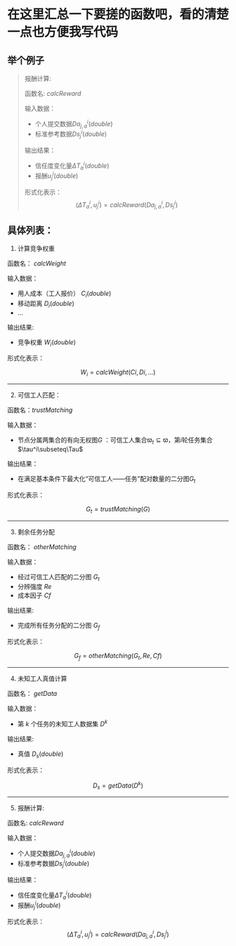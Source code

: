 # 在这里汇总一下要搓的函数吧，看的清楚一点也方便我写代码

## 举个例子
> 报酬计算:
>
> 函数名: $calcReward$
>
> 输入数据：
>
> * 个人提交数据$Da^i_{j,a}(double)$
> * 标准参考数据$Ds^i_j(double)$
>
> 输出结果：
>
> * 信任度变化量$\Delta T^i_a(double)$
> * 报酬$u^i_j(double)$
>
> 形式化表示：
> $$
  (\Delta T^i_a,u^i_j) = calcReward(Da^i_{j,a},Ds^i_j)
> $$

## 具体列表：

1. 计算竞争权重

函数名： $calcWeight$

输入数据：

* 用人成本（工人报价） $C_i(double)$
* 移动距离 $D_i(double)$
* ...

输出结果:

* 竞争权重 $W_i(double)$

形式化表示：

$$
W_i = calcWeight(Ci,Di,...)
$$

---

2. 可信工人匹配：

函数名：$trustMatching$

输入数据：

* 节点分属两集合的有向无权图$G$ ：可信工人集合$\varpi_t\subseteq\varpi$，第$i$轮任务集合$\tau^i\subseteq\Tau$

输出结果：

*  在满足基本条件下最大化“可信工人——任务”配对数量的二分图$G_t$

形式化表示：

$$
G_t = trustMatching(G)
$$

---

3. 剩余任务分配

函数名： $otherMatching$

输入数据：

* 经过可信工人匹配的二分图 $G_t$
* 分辨强度 $Re$
* 成本因子 $Cf$

输出结果:

* 完成所有任务分配的二分图 $G_f$

形式化表示：

$$
G_f = otherMatching(G_t,Re,Cf)
$$

---

4. 未知工人真值计算

函数名： $getData$

输入数据：

* 第 $k$ 个任务的未知工人数据集 $D^k$

输出结果:

* 真值 $D_s(double)$

形式化表示：

$$
D_s = getData(D^k)
$$

---

5. 报酬计算:

函数名: $calcReward$

输入数据：

* 个人提交数据$Da^i_{j,a}(double)$
* 标准参考数据$Ds^i_j(double)$

输出结果：

* 信任度变化量$\Delta T^i_a(double)$
* 报酬$u^i_j(double)$

形式化表示：
$$
(\Delta T^i_a,u^i_j) = calcReward(Da^i_{j,a},Ds^i_j)
$$

